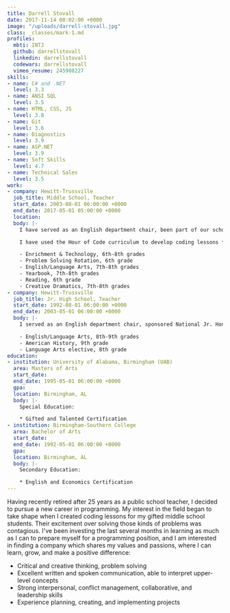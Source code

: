 ```yaml
---
title: Darrell Stovall
date: 2017-11-14 08:02:00 +0000
image: "/uploads/darrell-stovall.jpg"
class: _classes/mark-1.md
profiles:
  mbti: INTJ
  github: darrellstovall
  linkedin: darrellstovall
  codewars: darrellstovall
  vimeo_resume: 245988227
skills:
- name: C# and .NET
  level: 3.3
- name: ANSI SQL
  level: 3.5
- name: HTML, CSS, JS
  level: 3.8
- name: Git
  level: 3.6
- name: Diagnostics
  level: 3.9
- name: ASP.NET
  level: 3.9
- name: Soft Skills
  level: 4.7
- name: Technical Sales
  level: 3.5
work:
- company: Hewitt-Trussville
  job_title: Middle School, Teacher
  start_date: 2003-08-01 06:00:00 +0000
  end_date: 2017-05-01 05:00:00 +0000
  location: 
  body: |-
    I have served as an English department chair, been part of our school leadership/professional development team and a system-wide gifted placement team. During the last three years, I have sponsored 5 different interest-based clubs. I coached Scholars Bowl and Science Olympiad.

    I have used the Hour of Code curriculum to develop coding lessons for my gifted students each year for the past 4 years. I have primarily been my school's gifted specialist, teaching various courses and leading a number of activities:

    - Enrichment & Technology, 6th-8th grades
    - Problem Solving Rotation, 6th grade
    - English/Language Arts, 7th-8th grades
    - Yearbook, 7th-8th grades
    - Reading, 6th grade
    - Creative Dramatics, 7th-8th grades
- company: Hewitt-Trussville
  job_title: Jr. High School, Teacher
  start_date: 1992-08-01 06:00:00 +0000
  end_date: 2003-05-01 06:00:00 +0000
  body: |-
    I served as an English department chair, sponsored National Jr. Honor Society, coached Scholars Bowl, and coached our high school's soccer team.

    - English/Language Arts, 8th-9th grades
    - American History, 9th grade
    - Language Arts elective, 8th grade
education:
- institution: University of Alabama, Birmingham (UAB)
  area: Masters of Arts
  start_date: 
  end_date: 1995-05-01 06:00:00 +0000
  gpa: 
  location: Birmingham, AL
  body: |-
    Special Education:

    * Gifted and Talented Certification
- institution: Birmingham-Southern College
  area: Bachelor of Arts
  start_date: 
  end_date: 1992-05-01 06:00:00 +0000
  gpa: 
  location: Birmingham, AL
  body: |-
    Secondary Education:

    * English and Economics Certification
---
```


Having recently retired after 25 years as a public school teacher, I decided to pursue a new career in programming. My interest in the field began to take shape when I created coding lessons for my gifted middle school students. Their excitement over solving those kinds of problems was contagious. I've been investing the last several months in learning as much as I can to prepare myself for a programming position, and I am interested in finding a company which shares my values and passions, where I can learn, grow, and make a positive difference:

* ​​Critical and creative thinking, problem solving
* Excellent written and spoken communication, able to interpret upper-level concepts
* Strong interpersonal, conflict management, collaborative, and leadership skills
* Experience planning, creating, and implementing projects
